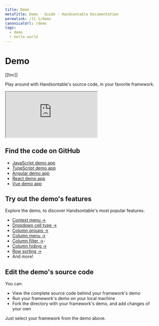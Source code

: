```yaml
---
title: Demo
metaTitle: Demo - Guide - Handsontable Documentation
permalink: /11.1/demo
canonicalUrl: /demo
tags:
  - demo
  - hello world
---
```


# Demo

[[toc]]

Play around with Handsontable's source code, in your favorite framework.

<div class="example-container"><iframe
    src="https://handsontable.github.io/handsontable/examples/11.1.0/docs/js/demo/"
    allow="accelerometer; ambient-light-sensor; camera; encrypted-media; geolocation; gyroscope; hid; microphone;
      midi; payment; usb; vr; xr-spatial-tracking"
    sandbox="allow-forms allow-modals allow-popups allow-presentation allow-same-origin allow-scripts"
  ></iframe></div>

## Find the code on GitHub

- [JavaScript demo app](https://github.com/handsontable/handsontable/tree/develop/examples/11.1.0/docs/js/demo/)
- [TypeScript demo app](https://github.com/handsontable/handsontable/tree/develop/examples/11.1.0/docs/ts/demo/)
- [Angular demo app](https://github.com/handsontable/handsontable/tree/develop/examples/11.1.0/docs/angular/demo/)
- [React demo app](https://github.com/handsontable/handsontable/tree/develop/examples/11.1.0/docs/react/demo/)
- [Vue demo app](https://github.com/handsontable/handsontable/tree/develop/examples/11.1.0/docs/vue/demo/)

## Try out the demo's features

Explore the demo, to discover Handsontable's most popular features:

- [Context menu &#8594;](@/guides/accessories-and-menus/context-menu.md)
- [Dropdown cell type &#8594;](@/guides/cell-types/dropdown-cell-type.md)
- [Column groups &#8594;](@/guides/columns/column-groups.md)
- [Column menu &#8594;](@/guides/columns/column-menu.md)
- [Column filter &#8594;](@/guides/columns/column-filter.md)- 
- [Column hiding &#8594;](@/guides/columns/column-hiding.md)
- [Row sorting &#8594;](@/guides/rows/row-sorting.md)
- And more!

## Edit the demo's source code

You can:
- View the complete source code behind your framework's demo
- Run your framework's demo on your local machine
- Fork the directory with your framework's demo, and add changes of your own

Just select your framework from the demo above.
